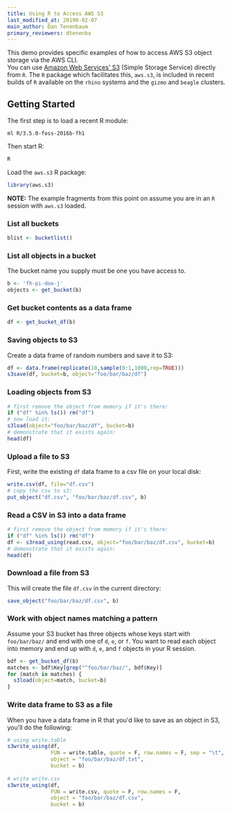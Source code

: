 ```yaml
---
title: Using R to Access AWS S3
last_modified_at: 20190-02-07
main_author: Dan Tenenbaum
primary_reviewers: dtenenba
---
```

This demo provides specific examples of how to access AWS S3 object storage via the AWS CLI.  
You can use [Amazon Web Services' S3](https://aws.amazon.com/s3/) (Simple Storage Service) directly from `R`.  The `R` package which facilitates this, `aws.s3`, is included in recent builds of `R` available on the `rhino` systems and the `gizmo` and `beagle` clusters.

## Getting Started

The first step is to load a recent R module:

```
ml R/3.5.0-foss-2016b-fh1
```

Then start R:

```r
R
```

Load the `aws.s3` R package:
```r
library(aws.s3)
```

**NOTE:** The example fragments from this point on assume you are in an `R` session with `aws.s3` loaded.

### List all buckets

```r
blist <- bucketlist()
```

### List all objects in a bucket

The bucket name you supply must be one you have access to.

```r
b <- 'fh-pi-doe-j'
objects <- get_bucket(b)
```

### Get bucket contents as a data frame

```r
df <- get_bucket_df(b)
```

### Saving objects to S3

Create a data frame of random numbers and save it to S3:

```r
df <- data.frame(replicate(10,sample(0:1,1000,rep=TRUE)))
s3save(df, bucket=b, object="foo/bar/baz/df")
```

### Loading objects from S3

```r
# first remove the object from memory if it's there:
if ("df" %in% ls()) rm("df")
# now load it:
s3load(object="foo/bar/baz/df", bucket=b)
# demonstrate that it exists again:
head(df)
```

### Upload a file to S3

First, write the existing `df` data
frame to a csv file on your local disk:

```r
write.csv(df, file="df.csv")
# copy the csv to s3:
put_object("df.csv", "foo/bar/baz/df.csv", b)
```

### Read a CSV in S3 into a data frame

```r
# first remove the object from memory if it's there:
if ("df" %in% ls()) rm("df")
df <- s3read_using(read.csv, object="foo/bar/baz/df.csv", bucket=b)
# demonstrate that it exists again:
head(df)
```


### Download a file from S3

This will create the file `df.csv` in the current directory:

```r
save_object("foo/bar/baz/df.csv", b)
```

### Work with object names matching a pattern

Assume your S3 bucket has three objects whose keys start with
`foo/bar/baz/` and end with one of `d`, `e`, or `f`. You want to read each object into memory and end up with
`d`, `e`, and `f` objects in your R session.

```r
bdf <- get_bucket_df(b)
matches <- bdf$Key[grep("^foo/bar/baz/", bdf$Key)]
for (match in matches) {
  s3load(object=match, bucket=b)
}
```

### Write data frame to S3 as a file
When you have a data frame in R that you'd like to save as an object in S3, you'll do the following:

```r
# using write.table
s3write_using(df, 
              FUN = write.table, quote = F, row.names = F, sep = "\t", 
              object = "foo/bar/baz/df.txt",
              bucket = b)
 
# write write.csv
s3write_using(df, 
              FUN = write.csv, quote = F, row.names = F, 
              object = "foo/bar/baz/df.csv",
              bucket = b)
```

